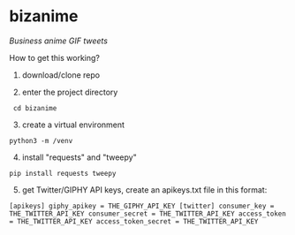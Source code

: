# bizanime
*Business anime GIF tweets*

How to get this working?

1) download/clone repo

2) enter the project directory

` cd bizanime`

3) create a virtual environment 

`python3 -m /venv`

4) install "requests" and "tweepy"

`pip install requests tweepy`

5) get Twitter/GIPHY API keys, create an apikeys.txt file in this format:

`[apikeys]
giphy_apikey = THE_GIPHY_API_KEY
[twitter]
consumer_key = THE_TWITTER_API_KEY
consumer_secret = THE_TWITTER_API_KEY
access_token = THE_TWITTER_API_KEY
access_token_secret = THE_TWITTER_API_KEY`

